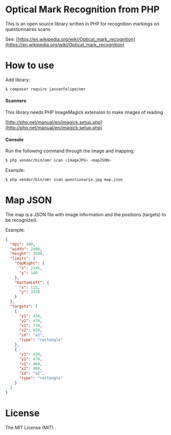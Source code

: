 # Optical Mark Recognition from PHP

This is an open source library written in PHP for recognition markings on questionnaires scans

See: [https://en.wikipedia.org/wiki/Optical_mark_recognition](https://en.wikipedia.org/wiki/Optical_mark_recognition)

# How to use

Add library:

```sh
$ composer require jansenfelipe/omr
```

#### Scanners

This library needs PHP ImageMagick extension to make images of reading

[http://php.net/manual/en/imagick.setup.php](http://php.net/manual/en/imagick.setup.php)

#### Console

Run the following command through the image and mapping:

```sh
$ php vendor/bin/omr scan <imageJPG> <mapJSON>
```

Example:

```sh
$ php vendor/bin/omr scan questionarie.jpg map.json
```

# Map JSON

The map is a JSON file with image information and the positions (targets) to be recognized.

Example:

```json
{
  "dpi": 300,
  "width": 2480,
  "height": 3508,
  "limits": {
    "topRight": {
      "x": 2345,
      "y": 140
    },
    "bottomLeft": {
      "x": 115,
      "y": 3338
    }
  },
  "targets": [
    {
      "y1": 430,
      "y2": 470,
      "x1": 770,
      "x2": 810,
      "id": "a1",
      "type": "rectangle"
    },
    {
      "y1": 430,
      "y2": 470,
      "x1": 860,
      "x2": 900,
      "id": "a2",
      "type": "rectangle"
    }
  ]
}
```

# License

The MIT License (MIT)